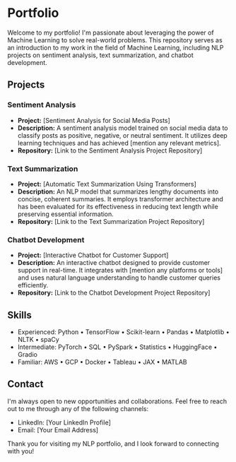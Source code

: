 # Portfolio

Welcome to my portfolio! I'm passionate about leveraging the power of Machine Learning to solve real-world problems. This repository serves as an introduction to my work in the field of Machine Learning, including NLP projects on sentiment analysis, text summarization, and chatbot development.

## Projects

### Sentiment Analysis

- **Project:** [Sentiment Analysis for Social Media Posts]
- **Description:** A sentiment analysis model trained on social media data to classify posts as positive, negative, or neutral sentiment. It utilizes deep learning techniques and has achieved [mention any relevant metrics].
- **Repository:** [Link to the Sentiment Analysis Project Repository]

### Text Summarization

- **Project:** [Automatic Text Summarization Using Transformers]
- **Description:** An NLP model that summarizes lengthy documents into concise, coherent summaries. It employs transformer architecture and has been evaluated for its effectiveness in reducing text length while preserving essential information.
- **Repository:** [Link to the Text Summarization Project Repository]

### Chatbot Development

- **Project:** [Interactive Chatbot for Customer Support]
- **Description:** An interactive chatbot designed to provide customer support in real-time. It integrates with [mention any platforms or tools] and uses natural language understanding to handle customer queries efficiently.
- **Repository:** [Link to the Chatbot Development Project Repository]

## Skills
- Experienced:
Python • TensorFlow • Scikit-learn • Pandas • Matplotlib • NLTK • spaCy
- Intermediate:
PyTorch • SQL • PySpark • Statistics • HuggingFace • Gradio
- Familiar:
AWS • GCP • Docker • Tableau • JAX • MATLAB

## Contact

I'm always open to new opportunities and collaborations. Feel free to reach out to me through any of the following channels:

- LinkedIn: [Your LinkedIn Profile]
- Email: [Your Email Address]

Thank you for visiting my NLP portfolio, and I look forward to connecting with you!
